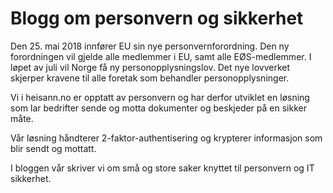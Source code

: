 # Blogg om personvern og sikkerhet

Den 25. mai 2018 innfører EU sin nye personvernforordning. Den ny forordningen vil gjelde alle medlemmer i EU, samt alle EØS-medlemmer. I løpet av juli vil Norge få ny personopplysningslov. Det nye lovverket skjerper kravene til alle foretak som behandler personopplysninger.

Vi i heisann.no er opptatt av personvern og har derfor utviklet en løsning som lar bedrifter sende og motta dokumenter og beskjeder på en sikker måte.

Vår løsning håndterer 2-faktor-authentisering og krypterer informasjon som blir sendt og mottatt. 

I bloggen vår skriver vi om små og store saker knyttet til personvern og IT sikkerhet.

